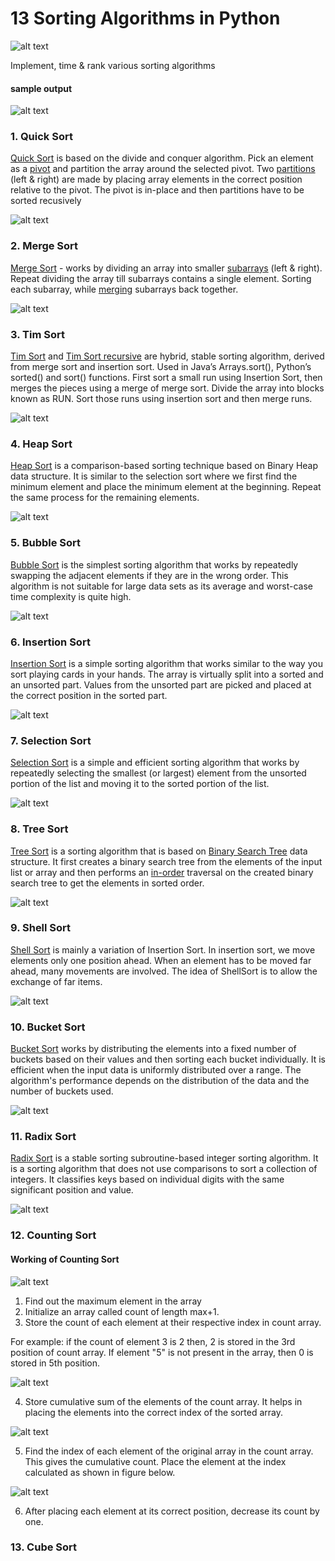 # 13 Sorting Algorithms in Python

![alt text](https://github.com/paulnegz/sorts-py/blob/main/img/sorts.png)


Implement, time & rank various sorting algorithms 

#### sample output

![alt text](https://github.com/paulnegz/sorts-py/blob/main/img/output.jpg)


### 1. Quick Sort 


[Quick Sort](https://github.com/paulnegz/sorts-py/blob/main/sort.py#L12) is based on the divide and conquer algorithm. Pick an element as a [pivot](https://github.com/paulnegz/sorts-py/blob/main/sort.py#L16) and partition the array around the selected pivot. Two [partitions](https://github.com/paulnegz/sorts-py/blob/main/sort.py#L17) (left & right) are made by placing array elements in the correct position relative to the pivot. The pivot is in-place and then partitions have to be sorted recusively

![alt text](https://github.com/paulnegz/sorts-py/blob/main/img/quick_sort.gif)


### 2. Merge Sort


[Merge Sort](https://github.com/paulnegz/sorts-py/blob/main/sort.py#L25) - works by dividing an array into smaller [subarrays](https://github.com/paulnegz/sorts-py/blob/main/sort.py#L29) (left & right). Repeat dividing the array till subarrays contains a single element. Sorting each subarray, while [merging](https://github.com/paulnegz/sorts-py/blob/main/util.py#L16) subarrays back together.

![alt text](https://github.com/paulnegz/sorts-py/blob/main/img/merge_sort.gif)


### 3. Tim Sort

[Tim Sort](https://github.com/paulnegz/sorts-py/blob/main/sort.py#L38)
 and [Tim Sort recursive](https://github.com/paulnegz/sorts-py/blob/main/sort.py#L49) are hybrid, stable sorting algorithm, derived from merge sort and insertion sort. Used in Java’s Arrays.sort(), Python’s sorted() and sort() functions. First sort a small run using Insertion Sort, then merges the pieces using a merge of merge sort. Divide the array into blocks known as RUN. Sort those runs using insertion sort and then merge runs.

![alt text](https://github.com/paulnegz/sorts-py/blob/main/img/tim_sort.png)
 


### 4. Heap Sort
[Heap Sort](https://github.com/paulnegz/sorts-py/blob/main/sort.py#L59) is a comparison-based sorting technique based on Binary Heap data structure. It is similar to the selection sort where we first find the minimum element and place the minimum element at the beginning. Repeat the same process for the remaining elements.

![alt text](https://github.com/paulnegz/sorts-py/blob/main/img/heap_sort.png)


### 5. Bubble Sort

[Bubble Sort](https://github.com/paulnegz/sorts-py/blob/main/sort.py#L68) is the simplest sorting algorithm that works by repeatedly swapping the adjacent elements if they are in the wrong order. This algorithm is not suitable for large data sets as its average and worst-case time complexity is quite high.

![alt text](https://github.com/paulnegz/sorts-py/blob/main/img/bubble_sort.gif)


### 6. Insertion Sort


[Insertion Sort](https://github.com/paulnegz/sorts-py/blob/main/sort.py#L82) is a simple sorting algorithm that works similar to the way you sort playing cards in your hands. The array is virtually split into a sorted and an unsorted part. Values from the unsorted part are picked and placed at the correct position in the sorted part.

![alt text](https://github.com/paulnegz/sorts-py/blob/main/img/insertion_sort.gif)


### 7. Selection Sort


[Selection Sort](https://github.com/paulnegz/sorts-py/blob/main/sort.py#L92) is a simple and efficient sorting algorithm that works by repeatedly selecting the smallest (or largest) element from the unsorted portion of the list and moving it to the sorted portion of the list. 

![alt text](https://github.com/paulnegz/sorts-py/blob/main/img/selection_sort.gif)


### 8. Tree Sort

[Tree Sort](https://github.com/paulnegz/sorts-py/blob/main/sort.py#L102) is a sorting algorithm that is based on [Binary Search Tree](https://github.com/paulnegz/sorts-py/blob/main/ADT.py#L31) data structure. It first creates a binary search tree from the elements of the input list or array and then performs an [in-order](https://github.com/paulnegz/sorts-py/blob/main/ADT.py#L45) traversal on the created binary search tree to get the elements in sorted order. 


![alt text](https://github.com/paulnegz/sorts-py/blob/main/img/tree_sort.png)

### 9. Shell Sort

[Shell Sort]() is mainly a variation of Insertion Sort. In insertion sort, we move elements only one position ahead. When an element has to be moved far ahead, many movements are involved. The idea of ShellSort is to allow the exchange of far items.

![alt text](https://github.com/paulnegz/sorts-py/blob/main/img/shell_sort.png)

### 10. Bucket Sort

[Bucket Sort]() works by distributing the elements into a fixed number of buckets based on their values and then sorting each bucket individually. It is efficient when the input data is uniformly distributed over a range. The algorithm's performance depends on the distribution of the data and the number of buckets used. 

![alt text](https://github.com/paulnegz/sorts-py/blob/main/img/bucket_sort.png)


### 11. Radix Sort

[Radix Sort](https://github.com/paulnegz/sorts-py/blob/main/sort.py#L91) is a stable sorting subroutine-based integer sorting algorithm. It is a sorting algorithm that does not use comparisons to sort a collection of integers. It classifies keys based on individual digits with the same significant position and value.

![alt text](https://github.com/paulnegz/sorts-py/blob/main/img/radix_sort.png)


### 12. Counting Sort

#### Working of Counting Sort

![alt text](https://github.com/paulnegz/sorts-py/blob/main/img/count_sort1.jpg)

1. Find out the maximum element in the array 
2. Initialize an array called count of length max+1. 
3. Store the count of each element at their respective index in count array.

For example: if the count of element 3 is 2 then, 2 is stored in the 3rd position of count array. If element "5" is not present in the array, then 0 is stored in 5th position.

![alt text](https://github.com/paulnegz/sorts-py/blob/main/img/count_sort2.jpg)

4. Store cumulative sum of the elements of the count array. It helps in placing the elements into the correct index of the sorted array.

![alt text](https://github.com/paulnegz/sorts-py/blob/main/img/count_sort3.jpg)

5. Find the index of each element of the original array in the count array. This gives the cumulative count. Place the element at the index calculated as shown in figure below.

![alt text](https://github.com/paulnegz/sorts-py/blob/main/img/count_sort4.jpg)

6. After placing each element at its correct position, decrease its count by one.


### 13. Cube Sort